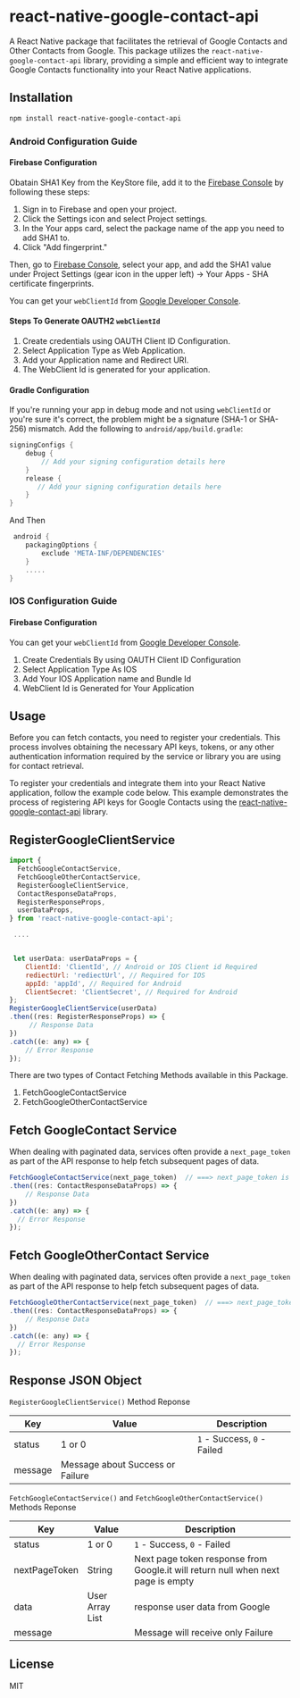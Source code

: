 # react-native-google-contact-api

A React Native package that facilitates the retrieval of Google Contacts and Other Contacts from Google. This package utilizes the `react-native-google-contact-api` library, providing a simple and efficient way to integrate Google Contacts functionality into your React Native applications.


## Installation

```sh
npm install react-native-google-contact-api
```

### Android Configuration Guide

#### Firebase Configuration

Obatain SHA1 Key from the KeyStore file, add it to the [Firebase Console](https://console.firebase.google.com/) by following these steps:

1. Sign in to Firebase and open your project.
2. Click the Settings icon and select Project settings.
3. In the Your apps card, select the package name of the app you need to add SHA1 to.
4. Click "Add fingerprint."

Then, go to [Firebase Console](https://console.firebase.google.com/), select your app, and add the SHA1 value under Project Settings (gear icon in the upper left) -> Your Apps - SHA certificate fingerprints.

You can get your `webClientId` from [Google Developer Console](https://console.developers.google.com/apis/credentials).

#### Steps To Generate OAUTH2 `webClientId`
1. Create credentials using OAUTH Client ID Configuration.
2. Select Application Type as Web Application.
3. Add your Application name and Redirect URI.
4. The WebClient Id is generated for your application.

#### Gradle Configuration

If you're running your app in debug mode and not using `webClientId` or you're sure it's correct, the problem might be a signature (SHA-1 or SHA-256) mismatch. Add the following to `android/app/build.gradle`:

```gradle
signingConfigs {
    debug {
        // Add your signing configuration details here
    }
    release {
       // Add your signing configuration details here
    }
}
```
And Then
```gradle
 android {
    packagingOptions {
        exclude 'META-INF/DEPENDENCIES'
    }
    .....
}
```

### IOS Configuration Guide

#### Firebase Configuration

You can get your `webClientId` from [Google Developer Console](https://console.developers.google.com/apis/credentials).

1. Create Credentials By using OAUTH Client ID Configuration
2. Select Application Type As IOS
3. Add Your IOS Application name and Bundle Id
4. WebClient Id is Generated for Your Application


## Usage

Before you can fetch contacts, you need to register your credentials. This process involves obtaining the necessary API keys, tokens, or any other authentication information required by the service or library you are using for contact retrieval.

To register your credentials and integrate them into your React Native application, follow the example code below. This example demonstrates the process of registering API keys for Google Contacts using the [react-native-google-contact-api](https://www.npmjs.com/package/react-native-google-contact-api) library.

## RegisterGoogleClientService
```js
import {
  FetchGoogleContactService,
  FetchGoogleOtherContactService,
  RegisterGoogleClientService,
  ContactResponseDataProps,
  RegisterResponseProps,
  userDataProps,
} from 'react-native-google-contact-api';

 ....


 let userData: userDataProps = {
    ClientId: 'ClientId', // Android or IOS Client id Required
    rediectUrl: 'rediectUrl', // Required for IOS
    appId: 'appId', // Required for Android
    ClientSecret: 'ClientSecret', // Required for Android
};
RegisterGoogleClientService(userData)
.then((res: RegisterResponseProps) => {
     // Response Data
})
.catch((e: any) => {
    // Error Response
});
```

There are two types of Contact Fetching Methods available in this Package.

1. FetchGoogleContactService
2. FetchGoogleOtherContactService

## Fetch GoogleContact Service
When dealing with paginated data, services often provide a `next_page_token` as part of the API response to help fetch subsequent pages of data.
```js
FetchGoogleContactService(next_page_token)  // ===> next_page_token is Optional
.then((res: ContactResponseDataProps) => {
    // Response Data
})
.catch((e: any) => {
  // Error Response
});
```


## Fetch GoogleOtherContact Service
When dealing with paginated data, services often provide a `next_page_token` as part of the API response to help fetch subsequent pages of data.
```js
FetchGoogleOtherContactService(next_page_token)  // ===> next_page_token is Optional
.then((res: ContactResponseDataProps) => {
    // Response Data
})
.catch((e: any) => {
  // Error Response
});
```
## Response JSON Object

`RegisterGoogleClientService()` Method Reponse

| Key               | Value                            | Description                                                                                                |
| ----------------- | -------------------------------- | ---------------------------------------------------------------------------------------------------------- |
| status            |  1 or 0                     |  `1` - Success, `0` - Failed                                            
| message           | Message about Success or Failure |

`FetchGoogleContactService()` and `FetchGoogleOtherContactService()` Methods Reponse

| Key              | Value                                     | Description                                                                                                                                                                                                                                           |
| ---------------- | ----------------------------------------- | ----------------------------------------------------------------------------------------------------------------------------------------------------------------------------------------------------------------------------------------------------- |
| status            |  1 or 0                     |  `1` - Success, `0` - Failed                                                                                                             |
| nextPageToken      | String                                | Next page token response from Google.it will return null when next page is empty                                                                                                                                |
| data       | User Array List                                | response user data from Google  |
 message          |          |Message will receive only Failure 


## License

MIT
